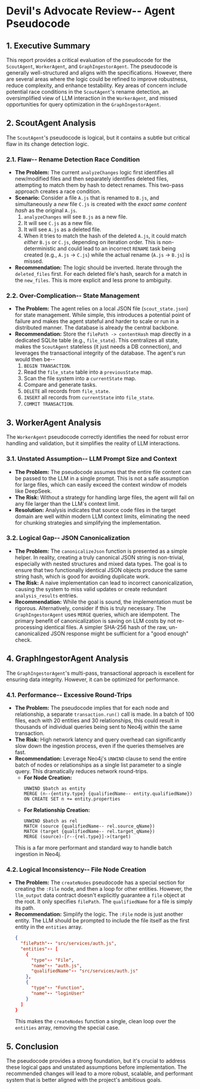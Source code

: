 # Devil's Advocate Review-- Agent Pseudocode

## 1. Executive Summary

This report provides a critical evaluation of the pseudocode for the `ScoutAgent`, `WorkerAgent`, and `GraphIngestorAgent`. The pseudocode is generally well-structured and aligns with the specifications. However, there are several areas where the logic could be refined to improve robustness, reduce complexity, and enhance testability. Key areas of concern include potential race conditions in the `ScoutAgent`'s rename detection, an oversimplified view of LLM interaction in the `WorkerAgent`, and missed opportunities for query optimization in the `GraphIngestorAgent`.

## 2. ScoutAgent Analysis

The `ScoutAgent`'s pseudocode is logical, but it contains a subtle but critical flaw in its change detection logic.

### 2.1. Flaw-- Rename Detection Race Condition

*   **The Problem:** The current `analyzeChanges` logic first identifies all new/modified files and then separately identifies deleted files, attempting to match them by hash to detect renames. This two-pass approach creates a race condition.
*   **Scenario:** Consider a file `A.js` that is renamed to `B.js`, and simultaneously a *new* file `C.js` is created with the *exact same content hash* as the original `A.js`.
    1.  `analyzeChanges` will see `B.js` as a new file.
    2.  It will see `C.js` as a new file.
    3.  It will see `A.js` as a deleted file.
    4.  When it tries to match the hash of the deleted `A.js`, it could match *either* `B.js` or `C.js`, depending on iteration order. This is non-deterministic and could lead to an incorrect `RENAME` task being created (e.g., `A.js` -> `C.js`) while the actual rename (`A.js` -> `B.js`) is missed.
*   **Recommendation:** The logic should be inverted. Iterate through the `deleted_files` first. For each deleted file's hash, search for a match in the `new_files`. This is more explicit and less prone to ambiguity.

### 2.2. Over-Complication-- State Management

*   **The Problem:** The agent relies on a local JSON file (`scout_state.json`) for state management. While simple, this introduces a potential point of failure and makes the agent stateful and harder to scale or run in a distributed manner. The database is already the central backbone.
*   **Recommendation:** Store the `filePath -> contentHash` map directly in a dedicated SQLite table (e.g., `file_state`). This centralizes all state, makes the `ScoutAgent` stateless (it just needs a DB connection), and leverages the transactional integrity of the database. The agent's run would then be--
    1.  `BEGIN TRANSACTION`.
    2.  Read the `file_state` table into a `previousState` map.
    3.  Scan the file system into a `currentState` map.
    4.  Compare and generate tasks.
    5.  `DELETE` all records from `file_state`.
    6.  `INSERT` all records from `currentState` into `file_state`.
    7.  `COMMIT TRANSACTION`.

## 3. WorkerAgent Analysis

The `WorkerAgent` pseudocode correctly identifies the need for robust error handling and validation, but it simplifies the reality of LLM interactions.

### 3.1. Unstated Assumption-- LLM Prompt Size and Context

*   **The Problem:** The pseudocode assumes that the entire file content can be passed to the LLM in a single prompt. This is not a safe assumption for large files, which can easily exceed the context window of models like DeepSeek.
*   **The Risk:** Without a strategy for handling large files, the agent will fail on any file larger than the LLM's context limit.
*   **Resolution:** Analysis indicates that source code files in the target domain are well within modern LLM context limits, eliminating the need for chunking strategies and simplifying the implementation.

### 3.2. Logical Gap-- JSON Canonicalization

*   **The Problem:** The `canonicalizeJson` function is presented as a simple helper. In reality, creating a truly canonical JSON string is non-trivial, especially with nested structures and mixed data types. The goal is to ensure that two functionally identical JSON objects produce the same string hash, which is good for avoiding duplicate work.
*   **The Risk:** A naive implementation can lead to incorrect canonicalization, causing the system to miss valid updates or create redundant `analysis_results` entries.
*   **Recommendation:** While the goal is sound, the implementation must be rigorous. Alternatively, consider if this is truly necessary. The `GraphIngestorAgent` uses `MERGE` queries, which are idempotent. The primary benefit of canonicalization is saving on LLM costs by not re-processing identical files. A simpler SHA-256 hash of the raw, un-canonicalized JSON response might be sufficient for a "good enough" check.

## 4. GraphIngestorAgent Analysis

The `GraphIngestorAgent`'s multi-pass, transactional approach is excellent for ensuring data integrity. However, it can be optimized for performance.

### 4.1. Performance-- Excessive Round-Trips

*   **The Problem:** The pseudocode implies that for each node and relationship, a separate `transaction.run()` call is made. In a batch of 100 files, each with 20 entities and 30 relationships, this could result in thousands of individual queries being sent to Neo4j within the same transaction.
*   **The Risk:** High network latency and query overhead can significantly slow down the ingestion process, even if the queries themselves are fast.
*   **Recommendation:** Leverage Neo4j's `UNWIND` clause to send the entire batch of nodes or relationships as a single list parameter to a single query. This dramatically reduces network round-trips.
    *   **For Node Creation:**
        ```cypher
        UNWIND $batch as entity
        MERGE (n--{entity.type} {qualifiedName-- entity.qualifiedName})
        ON CREATE SET n += entity.properties
        ```
    *   **For Relationship Creation:**
        ```cypher
        UNWIND $batch as rel
        MATCH (source {qualifiedName-- rel.source_qName})
        MATCH (target {qualifiedName-- rel.target_qName})
        MERGE (source)-[r--{rel.type}]->(target)
        ```
    This is a far more performant and standard way to handle batch ingestion in Neo4j.

### 4.2. Logical Inconsistency-- File Node Creation

*   **The Problem:** The `createNodes` pseudocode has a special section for creating the `:File` node, and then a loop for other entities. However, the `llm_output` data contract doesn't explicitly guarantee a `file` object at the root. It only specifies `filePath`. The `qualifiedName` for a file is simply its path.
*   **Recommendation:** Simplify the logic. The `:File` node is just another entity. The LLM should be prompted to include the file itself as the first entity in the `entities` array.
    ```json
    {
      "filePath"-- "src/services/auth.js",
      "entities"-- [
        {
          "type"-- "File",
          "name"-- "auth.js",
          "qualifiedName"-- "src/services/auth.js"
        },
        {
          "type"-- "Function",
          "name"-- "loginUser"
        }
      ]
    }
    ```
    This makes the `createNodes` function a single, clean loop over the `entities` array, removing the special case.

## 5. Conclusion

The pseudocode provides a strong foundation, but it's crucial to address these logical gaps and unstated assumptions before implementation. The recommended changes will lead to a more robust, scalable, and performant system that is better aligned with the project's ambitious goals.